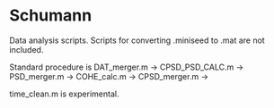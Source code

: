 # Schumann

Data analysis scripts. Scripts for converting .miniseed to .mat are not included.

Standard procedure is DAT\_merger.m -> CPSD\_PSD\_CALC.m -> PSD\_merger.m  -> COHE_calc.m
                                                         -> CPSD\_merger.m ->

time\_clean.m is experimental.

